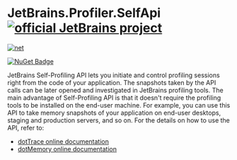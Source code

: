 # JetBrains.Profiler.SelfApi [![official JetBrains project](https://jb.gg/badges/official.svg)](https://confluence.jetbrains.com/display/ALL/JetBrains+on+GitHub)

[![net](https://github.com/JetBrains/profiler-self-api/actions/workflows/build-net.yml/badge.svg)](https://github.com/JetBrains/profiler-self-api/actions/workflows/build-net.yml)

[![NuGet Badge](https://buildstats.info/nuget/JetBrains.Profiler.SelfApi)](https://www.nuget.org/packages/JetBrains.Profiler.SelfApi)

JetBrains Self-Profiling API lets you initiate and control profiling sessions right from the code of your application.
The snapshots taken by the API calls can be later opened and investigated in JetBrains profiling tools.
The main advantage of Self-Profiling API is that it doesn't require the profiling tools to be installed on the end-user machine.
For example, you can use this API to take memory snapshots of your application on end-user desktops, staging and production servers, and so on.
For the details on how to use the API, refer to:
- [dotTrace online documentation](https://www.jetbrains.com/help/profiler/Profiling_Guidelines__Advanced_Profiling_Using_dotTrace_API.html#self-profiled-applications)
- [dotMemory online documentation](https://www.jetbrains.com/help/dotmemory/Profiling_Guidelines__Advanced_Profiling_Using_dotTrace_API.html#self-profiled-applications)
